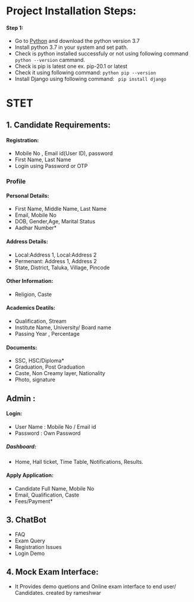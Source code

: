 # Project Installation Steps:

#### Step 1:
- Go to [Python](/https://python.org/downloads) and download the python version 3.7
- Install python 3.7 in your system and set path.
- Check is python installed successfuly or not using following command ```python --version``` cammand.
- Check is pip is latest one ex. pip-20.1 or latest
- Check it using following command:
```python pip --version```
- Install Django using following command:
``` pip install django```









# STET

## 1. Candidate Requirements:

#### Registration:
- Mobile No , Email id(User ID), password
- First Name, Last Name 
- Login using Password or OTP

### Profile
#### Personal Details:
- First Name, Middle Name, Last Name
- Email, Mobile No
- DOB, Gender,Age, Marital Status
- Aadhar Number*

#### Address Details:
- Local:Address 1, Local:Address 2
- Permenant: Address 1, Address 2
- State, District, Taluka, Village, Pincode

#### Other Information:
- Religion, Caste

#### Academics Deatils:
- Qualification, Stream
- Institute Name, University/ Board name
- Passing Year , Percentage

#### Documents:
- SSC, HSC/Diploma*
- Graduation, Post Graduation
- Caste, Non Creamy layer, Nationality
- Photo, signature


## Admin :

#### Login:
- User Name : Mobile No / Email id
- Password : Own Password

##### Dashboard:
- Home, Hall ticket, Time Table, Notifications, Results.


#### Apply Application:
- Candidate Full Name, Mobile No
- Email, Qualification, Caste
- Fees/Payment*





## 3. ChatBot

- FAQ
- Exam Query
- Registration Issues
- Login Demo

## 4. Mock Exam Interface:

- It Provides demo quetions and Online exam interface to end user/ Candidates.
  created by rameshwar
